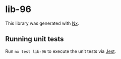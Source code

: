 # lib-96

This library was generated with [Nx](https://nx.dev).

## Running unit tests

Run `nx test lib-96` to execute the unit tests via [Jest](https://jestjs.io).
